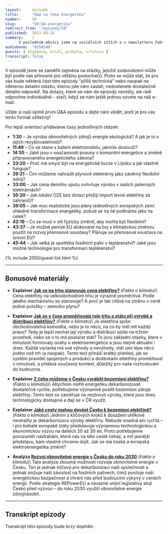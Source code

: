 ```yaml
---
layout:     episode
title:      "Q&A na téma Energetika"
number:     50
slug:       "50-QA-energetika"
redirect_from: "/epizody/50"
published:  2023-08-16
summary:    |
      V posledním měsíci jsme na sociálních sítích a v newsletteru Fakt o klimatu sbírali vaše dotazy na téma energetiky. Často jste se ptali na materiálovou náročnost a efektivitu obnovitelných zdrojů energie, na liberalizovaný trh s elektřinou a energetickou burzu nebo na připravované změny energetického zákona v České republice.
audioboom:  "8350149"
guests: [ otypkova, krcal, pribyla, vrtalova ]
transcript: false
---
```


V epizodě jsme se zaměřili zejména na otázky, jejichž zodpovězení může být podle nás přínosné pro většinu posluchačů. Proto se může stát, že pro vás bude některá část této epizody "příliš technická" nebo naopak na některou detailní otázku, kterou jste nám zaslali, nedostanete dostatečně detailní odpověď. Na dotazy, které se nám do epizody nevešly, ale rádi odpovíme individuálně – stačí, když se nám ještě jednou ozvete na náš e-mail.

Užijte si naši úplně první Q&A epizodu a dejte nám vědět, jestli je pro vás tento formát užitečný!

Pro lepší orientaci přidáváme časy jednotlivých otázek:

- __1:30__ – Je výroba obnovitelných zdrojů energie ekologická? A jak je to s jejich recyklovatelností?
- __11:49__ – Co se stane s baterií elektromobilu, jakmile doslouží?
- __14:55__ – Jaké jsou v současnosti posuny v komunitní energetice a změně připravovaného energetického zákona?
- __23:20__ – Proč má smysl být na energetické burze v Lipsku a jak vlastně funguje?
- __29:21__ – Čím můžeme nahradit plynové elektrárny jako závěrný flexibilní zdroj?
- __33:00__ – Jak cena denního spotu ovlivňuje výrobu v našich jaderných elektrárnách?
- __35:20__ – Jak lokální OZE bez dotací přežijí import levné elektřiny ze zahraničí?
- __39:05__ – Jak moc realistické jsou plány jednotlivých evropských zemí ohledně transformace energetiky, pokud se na ně podíváme jako na celek?
- __42:19__ – Co se musí v síti fyzicky změnit, aby mohla být flexibilní?
- __43:37__ – Je možné peníze EU alokované na boj s klimatickou změnou použít na rozvoj přenosové soustavy? Plánuje se přenosová soustava na úrovni EU?
- __45:44__ – Jak velká je spotřeba fosilních paliv v teplárenství? Jaké jsou možné technologie pro transformaci teplárenství?

{% include 2050/guest-list.html %}

---

## Bonusové materiály

<div class="bonus-material" markdown="1">

* **Explainer [Jak se na trhu stanovuje cena elektřiny?](https://faktaoklimatu.cz/explainery/cena-elektriny-na-trhu)** (_Fakta o klimatu_)\\
  Cena elektřiny na velkoobchodním trhu je výrazně proměnlivá. Podle jakého mechanismu se stanovuje? A proč je tak citlivá na změnu v ceně jediné položky – zemního plynu?

* **Explainer [Jak se v čase proměňovala role trhu a státu při výrobě a distribuci elektřiny?](https://faktaoklimatu.cz/explainery/vyvoj-systemu-elektriny)** (_Fakta o klimatu_)\\
  Je elektřina spíše obchodovatelná komodita, nebo je to něco, na co by měl mít každý právo? Tedy je lepší nechat její výrobu a distribuci spíše na tržním prostředí, nebo se o to má postarat stát? To jsou základní otázky, které v minulosti formovaly úvahy o elektroenergetice a jsou stejně aktuální i dnes. Každá varianta má své výhody a nevýhody, stát umí lépe něco jiného než trh (a naopak). Tento text přináší krátký přehled, jak se systém pravidel spojených s produkcí a dodávkami elektřiny proměňoval v minulosti, a přidává současný kontext, důležitý pro naše rozhodování do budoucna.

* **Explainer [Z čeho můžeme v Česku vyrábět bezemisní elektřinu?](https://faktaoklimatu.cz/explainery/bezemisni-energetika-cr-2-technologie)** (_Fakta o klimatu_))\\
  Abychom mohli energetiku dekarbonizovat dostatečně rychle, potřebujeme významně posílit bezemisní zdroje elektřiny. Tento text se zaměřuje na možnosti výroby, které jsou dnes technologicky dostupné a dají se v ČR využít.

* **Explainer [Jaké cesty mohou dovést Česko k bezemisní elektřině?](https://faktaoklimatu.cz/explainery/bezemisni-energetika-cr-1-scenare)** (_Fakta o klimatu_)\\
  Jedním z klíčových kroků k dosažení uhlíkové neutrality je dekarbonizace výroby elektřiny. Nebude snadná ani rychlá – i pro bohaté evropské státy představuje významnou technologickou a ekonomickou výzvu na dalších 20 až 30 let. Proto potřebujeme porozumět nástrahám, které nás na této cestě čekají, a mít jasnější představu, kam vlastně chceme dojít. Jak se má česká a evropská elektroenergetika změnit?

* **Analýza [Rozvoj obnovitelné energie v Česku do roku 2030](https://faktaoklimatu.cz/studie/2023-rozvoj-obnovitelne-energie-v-cesku-do-2030)** (_Fakta o klimatu_)\\
  Tato analýza zkoumá možnosti rozvoje obnovitelné energie v Česku. Ten je jednak klíčový pro dekarbonizaci naší společnosti a jednak snižuje naši závislost na fosilních palivech, čímž posiluje naši energetickou bezpečnost a chrání nás před budoucími výkyvy v cenách energií. Podle strategie REPowerEU a návazné unijní legislativy stojí Česko před výzvou – do roku 2030 využití obnovitelné energie zdvojnásobit.

---

## Transkript epizody

Transkript této epizody bude brzy doplněn.
